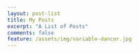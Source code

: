 ```yaml
---
layout: post-list
title: My Posts
excerpt: "A List of Posts"
comments: false
feature: /assets/img/variable-dancer.jpg
---
```

